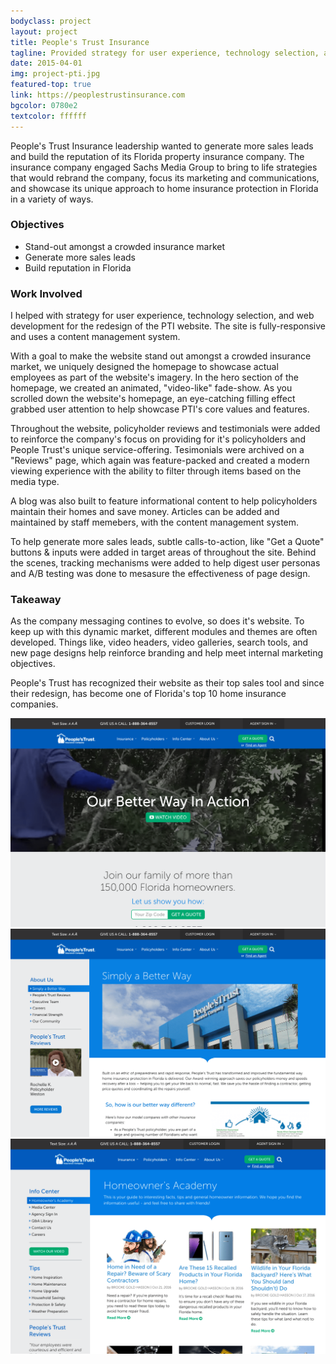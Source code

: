```yaml
---
bodyclass: project
layout: project
title: People's Trust Insurance
tagline: Provided strategy for user experience, technology selection, and web development for a comprehensive digital redesign
date: 2015-04-01
img: project-pti.jpg
featured-top: true
link: https://peoplestrustinsurance.com
bgcolor: 0780e2
textcolor: ffffff
---
```


People's Trust Insurance leadership wanted to generate more sales leads and build the reputation of its Florida property insurance company. The insurance company engaged Sachs Media Group to bring to life strategies that would rebrand the company, focus its marketing and communications, and showcase its unique approach to home insurance protection in Florida in a variety of ways.

### Objectives
* Stand-out amongst a crowded insurance market
* Generate more sales leads
* Build reputation in Florida

### Work Involved
I helped with strategy for user experience, technology selection, and web development for the redesign of the PTI website. The site is fully-responsive and uses a content management system.

With a goal to make the website stand out amongst a crowded insurance market, we uniquely designed the homepage to showcase actual employees as part of the website's imagery. In the hero section of the homepage, we created an animated, "video-like" fade-show. As you scrolled down the website's homepage, an eye-catching filling effect grabbed user attention to help showcase PTI's core values and features.

Throughout the website, policyholder reviews and testimonials were added to reinforce the company's focus on providing for it's policyholders and People Trust's unique service-offering. Tesimonials were archived on a "Reviews" page, which again was feature-packed and created a modern viewing experience with the ability to filter through items based on the media type.

A blog was also built to feature informational content to help policyholders maintain their homes and save money. Articles can be added and maintained by staff memebers, with the content management system.

To help generate more sales leads, subtle calls-to-action, like "Get a Quote" buttons & inputs were added in target areas of throughout the site. Behind the scenes, tracking mechanisms were added to help digest user personas and A/B testing was done to mesasure the effectiveness of page design.


### Takeaway
As the company messaging contines to evolve, so does it's website. To keep up with this dynamic market, different modules and themes are often developed. Things like, video headers, video galleries, search tools, and new page designs help reinforce branding and help meet internal marketing objectives.

People's Trust has recognized their website as their top sales tool and since their redesign, has become one of Florida's top 10 home insurance companies.

![pti homepage image](/assets/images/project-pti-home.png)
![pti about image](/assets/images/project-pti-about.png)
![pti blog image](/assets/images/project-pti-blog.png)
